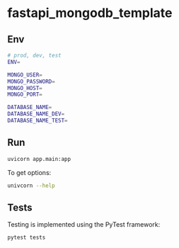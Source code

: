 # fastapi_mongodb_template

## Env
```bash
# prod, dev, test
ENV=

MONGO_USER=
MONGO_PASSWORD=
MONGO_HOST=
MONGO_PORT=

DATABASE_NAME=
DATABASE_NAME_DEV=
DATABASE_NAME_TEST=
```

## Run
```bash
uvicorn app.main:app
```

To get options:
```bash
univcorn --help
```


## Tests
Testing is implemented using the PyTest framework:
```bash
pytest tests
```

